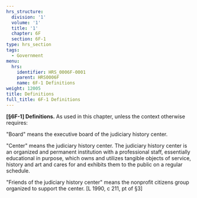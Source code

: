 ```yaml
---
hrs_structure:
  division: '1'
  volume: '1'
  title: '1'
  chapter: 6F
  section: 6F-1
type: hrs_section
tags:
  - Government
menu:
  hrs:
    identifier: HRS_0006F-0001
    parent: HRS0006F
    name: 6F-1 Definitions
weight: 12005
title: Definitions
full_title: 6F-1 Definitions
---
```

**[§6F-1] Definitions.** As used in this chapter, unless the context otherwise requires:

"Board" means the executive board of the judiciary history center.

"Center" means the judiciary history center. The judiciary history center is an organized and permanent institution with a professional staff, essentially educational in purpose, which owns and utilizes tangible objects of service, history and art and cares for and exhibits them to the public on a regular schedule.

"Friends of the judiciary history center" means the nonprofit citizens group organized to support the center. [L 1990, c 211, pt of §3]